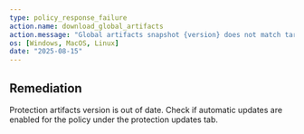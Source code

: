 ```yaml
---
type: policy_response_failure
action.name: download_global_artifacts
action.message: "Global artifacts snapshot {version} does not match target snapshot: {date}"
os: [Windows, MacOS, Linux]
date: "2025-08-15"
---
```


## Remediation
Protection artifacts version is out of date. Check if automatic updates are enabled for the policy under the protection updates tab.
